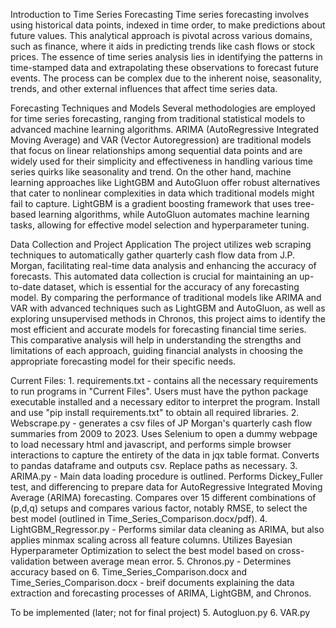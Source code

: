 Introduction to Time Series Forecasting
Time series forecasting involves using historical data points, indexed in time order, to make predictions about future values. This analytical approach is pivotal across various domains, such as finance, where it aids in predicting trends like cash flows or stock prices. The essence of time series analysis lies in identifying the patterns in time-stamped data and extrapolating these observations to forecast future events. The process can be complex due to the inherent noise, seasonality, trends, and other external influences that affect time series data.

Forecasting Techniques and Models
Several methodologies are employed for time series forecasting, ranging from traditional statistical models to advanced machine learning algorithms. ARIMA (AutoRegressive Integrated Moving Average) and VAR (Vector Autoregression) are traditional models that focus on linear relationships among sequential data points and are widely used for their simplicity and effectiveness in handling various time series quirks like seasonality and trend. On the other hand, machine learning approaches like LightGBM and AutoGluon offer robust alternatives that cater to nonlinear complexities in data which traditional models might fail to capture. LightGBM is a gradient boosting framework that uses tree-based learning algorithms, while AutoGluon automates machine learning tasks, allowing for effective model selection and hyperparameter tuning.

Data Collection and Project Application
The project utilizes web scraping techniques to automatically gather quarterly cash flow data from J.P. Morgan, facilitating real-time data analysis and enhancing the accuracy of forecasts. This automated data collection is crucial for maintaining an up-to-date dataset, which is essential for the accuracy of any forecasting model. By comparing the performance of traditional models like ARIMA and VAR with advanced techniques such as LightGBM and AutoGluon, as well as exploring unsupervised methods in Chronos, this project aims to identify the most efficient and accurate models for forecasting financial time series. This comparative analysis will help in understanding the strengths and limitations of each approach, guiding financial analysts in choosing the appropriate forecasting model for their specific needs.

Current Files:
    1. requirements.txt - contains all the necessary requirements to run programs in "Current Files". Users must have the python package executable installed and a necessary editor to interpret the program. Install and use "pip install requirements.txt" to obtain all required libraries.
    2. Webscrape.py - generates a csv files of JP Morgan's quarterly cash flow summaries from 2009 to 2023. Uses Selenium to open a dummy webpage to load necessary html and javascript, and performs simple browser interactions to capture the entirety of the data in jqx table format. Converts to pandas dataframe and outputs csv. Replace paths as necessary.
    3. ARIMA.py - Main data loading procedure is outlined. Performs Dickey_Fuller test, and differencing to prepare data for AutoRegressive Integrated Moving Average (ARIMA) forecasting. Compares over 15 different combinations of (p,d,q) setups and compares various factor, notably RMSE, to select the best model (outlined in Time_Series_Comparison.docx/pdf).
    4. LightGBM_Regressor.py - Performs similar data cleaning as ARIMA, but also applies minmax scaling across all feature columns. Utilizes Bayesian Hyperparameter Optimization to select the best model based on cross-validation between average mean error.
    5. Chronos.py - Determines accuracy based on 
    6. Time_Series_Comparison.docx and Time_Series_Comparison.docx - breif documents explaining the data extraction and forecasting processes of ARIMA, LightGBM, and Chronos.

To be implemented (later; not for final project)
    5. Autogluon.py 
    6. VAR.py 